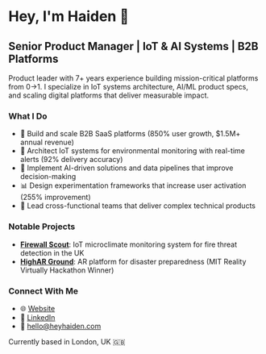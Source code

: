 # Hey, I'm Haiden 👋

## Senior Product Manager | IoT & AI Systems | B2B Platforms

Product leader with 7+ years experience building mission-critical platforms from 0→1. I specialize in IoT systems architecture, AI/ML product specs, and scaling digital platforms that deliver measurable impact.

### What I Do

- 🚀 Build and scale B2B SaaS platforms (850% user growth, $1.5M+ annual revenue)
- 🔧 Architect IoT systems for environmental monitoring with real-time alerts (92% delivery accuracy)
- 🧠 Implement AI-driven solutions and data pipelines that improve decision-making
- 📊 Design experimentation frameworks that increase user activation (255% improvement)
- 👥 Lead cross-functional teams that deliver complex technical products

### Notable Projects

- [**Firewall Scout**](https://github.com/heyhaiden/firewall-dissertation): IoT microclimate monitoring system for fire threat detection in the UK
- [**HighAR Ground**](https://devpost.com/software/highar-ground): AR platform for disaster preparedness (MIT Reality Virtually Hackathon Winner)

### Connect With Me

- 🌐 [Website](https://heyhaiden.vercel.app/)
- 💼 [LinkedIn](https://www.linkedin.com/in/haidenmcgill)
- 📧 [hello@heyhaiden.com](mailto:hello@heyhaiden.com)

Currently based in London, UK 🇬🇧
